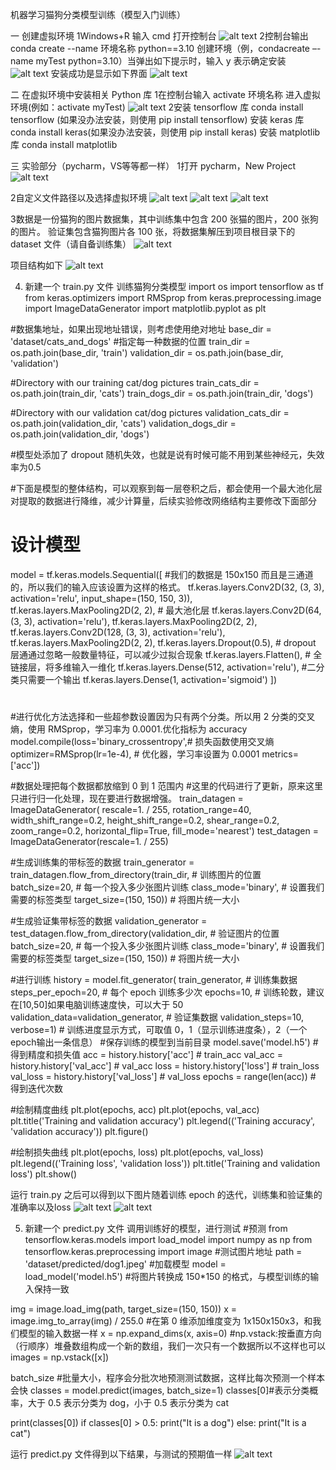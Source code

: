 机器学习猫狗分类模型训练（模型入门训练）

一 创建虚拟环境
1Windows+R 输入 cmd 打开控制台
![alt text](image.png)
2控制台输出 conda create --name 环境名称 python==3.10 创建环境（例，condacreate –-name myTest python=3.10）当弹出如下提示时，输入 y 表示确定安装
![alt text](image-1.png)
安装成功是显示如下界面
![alt text](image-2.png)
 


二 在虚拟环境中安装相关 Python 库
1在控制台输入 activate 环境名称 进入虚拟环境(例如：activate myTest)
![alt text](image-3.png)
2安装 tensorflow 库 conda install tensorflow (如果没办法安装，则使用 pip install tensorflow)
安装 keras 库 conda install keras(如果没办法安装，则使用 pip install keras)
安装 matplotlib 库 conda install matplotlib



三 实验部分（pycharm，VS等等都一样）
1打开 pycharm，New Project
![alt text](image-4.png)

2自定义文件路径以及选择虚拟环境
![alt text](image-5.png)
![alt text](image-6.png)
![alt text](image-7.png)

3数据是一份猫狗的图片数据集，其中训练集中包含 200 张猫的图片，200 张狗的图片。
验证集包含猫狗图片各 100 张，将数据集解压到项目根目录下的 dataset 文件（请自备训练集）
![alt text](image-8.png)

项目结构如下
![alt text](image-9.png)

4. 新建一个 train.py 文件 训练猫狗分类模型
import os
import tensorflow as tf
from keras.optimizers import RMSprop
from keras.preprocessing.image import ImageDataGenerator
import matplotlib.pyplot as plt

#数据集地址，如果出现地址错误，则考虑使用绝对地址
base_dir = 'dataset/cats_and_dogs'
#指定每一种数据的位置
train_dir = os.path.join(base_dir, 'train')
validation_dir = os.path.join(base_dir, 'validation')

#Directory with our training cat/dog pictures
train_cats_dir = os.path.join(train_dir, 'cats')
train_dogs_dir = os.path.join(train_dir, 'dogs')

#Directory with our validation cat/dog pictures
validation_cats_dir = os.path.join(validation_dir, 'cats')
validation_dogs_dir = os.path.join(validation_dir, 'dogs')

#模型处添加了 dropout 随机失效，也就是说有时候可能不用到某些神经元，失效率为0.5

#下面是模型的整体结构，可以观察到每一层卷积之后，都会使用一个最大池化层对提取的数据进行降维，减少计算量，后续实验修改网络结构主要修改下面部分
# 设计模型
model = tf.keras.models.Sequential([
#我们的数据是 150x150 而且是三通道的，所以我们的输入应该设置为这样的格式。
    tf.keras.layers.Conv2D(32, (3, 3), activation='relu', input_shape=(150, 150, 3)),
    tf.keras.layers.MaxPooling2D(2, 2), # 最大池化层
    tf.keras.layers.Conv2D(64, (3, 3), activation='relu'),
    tf.keras.layers.MaxPooling2D(2, 2),
    tf.keras.layers.Conv2D(128, (3, 3), activation='relu'),
    tf.keras.layers.MaxPooling2D(2, 2),
    tf.keras.layers.Dropout(0.5), # dropout 层通通过忽略一般数量特征，可以减少过拟合现象
    tf.keras.layers.Flatten(), # 全链接层，将多维输入一维化
    tf.keras.layers.Dense(512, activation='relu'),
#二分类只需要一个输出
    tf.keras.layers.Dense(1, activation='sigmoid')
])
#
#进行优化方法选择和一些超参数设置因为只有两个分类。所以用 2 分类的交叉熵，使用 RMSprop，学习率为 0.0001.优化指标为 accuracy
model.compile(loss='binary_crossentropy',# 损失函数使用交叉熵
    optimizer=RMSprop(lr=1e-4), # 优化器，学习率设置为 0.0001
    metrics=['acc'])

#数据处理把每个数据都放缩到 0 到 1 范围内
#这里的代码进行了更新，原来这里只进行归一化处理，现在要进行数据增强。
train_datagen = ImageDataGenerator(
rescale=1. / 255,
rotation_range=40,
width_shift_range=0.2,
height_shift_range=0.2,
shear_range=0.2,
zoom_range=0.2,
horizontal_flip=True,
fill_mode='nearest')
test_datagen = ImageDataGenerator(rescale=1. / 255)

#生成训练集的带标签的数据
train_generator = train_datagen.flow_from_directory(train_dir, # 训练图片的位置
batch_size=20, # 每一个投入多少张图片训练
class_mode='binary', # 设置我们需要的标签类型
target_size=(150, 150)) # 将图片统一大小

#生成验证集带标签的数据
validation_generator = test_datagen.flow_from_directory(validation_dir, # 验证图片的位置
batch_size=20, # 每一个投入多少张图片训练
class_mode='binary', # 设置我们需要的标签类型
target_size=(150, 150)) # 将图片统一大小

#进行训练
history = model.fit_generator(
train_generator, # 训练集数据
steps_per_epoch=20, # 每个 epoch 训练多少次
epochs=10, # 训练轮数，建议在[10,50]如果电脑训练速度快，可以大于 50
validation_data=validation_generator, # 验证集数据
validation_steps=10,
verbose=1) # 训练进度显示方式，可取值 0，1（显示训练进度条），2（一个 epoch输出一条信息）
#保存训练的模型到当前目录
model.save('model.h5')
#得到精度和损失值
acc = history.history['acc'] # train_acc
val_acc = history.history['val_acc'] # val_acc
loss = history.history['loss'] # train_loss
val_loss = history.history['val_loss'] # val_loss
epochs = range(len(acc)) # 得到迭代次数

#绘制精度曲线
plt.plot(epochs, acc)
plt.plot(epochs, val_acc)
plt.title('Training and validation accuracy')
plt.legend(('Training accuracy', 'validation accuracy'))
plt.figure()

#绘制损失曲线
plt.plot(epochs, loss)
plt.plot(epochs, val_loss)
plt.legend(('Training loss', 'validation loss'))
plt.title('Training and validation loss')
plt.show()

运行 train.py 之后可以得到以下图片随着训练 epoch 的迭代，训练集和验证集的准确率以及loss
![alt text](image-10.png)
![alt text](image-11.png)



5. 新建一个 predict.py 文件 调用训练好的模型，进行测试
#预测
from tensorflow.keras.models import load_model
import numpy as np
from tensorflow.keras.preprocessing import image
#测试图片地址
path = 'dataset/predicted/dog1.jpeg'
#加载模型
model = load_model('model.h5')
#将图片转换成 150*150 的格式，与模型训练的输入保持一致


img = image.load_img(path, target_size=(150, 150))
x = image.img_to_array(img) / 255.0
#在第 0 维添加维度变为 1x150x150x3，和我们模型的输入数据一样
x = np.expand_dims(x, axis=0)
#np.vstack:按垂直方向（行顺序）堆叠数组构成一个新的数组，我们一次只有一个数据所以不这样也可以
images = np.vstack([x])

batch_size #批量大小，程序会分批次地预测测试数据，这样比每次预测一个样本会快
classes = model.predict(images, batch_size=1)
classes[0]#表示分类概率，大于 0.5 表示分类为 dog，小于 0.5 表示分类为 cat

print(classes[0])
if classes[0] > 0.5:
    print("It is a dog")
else:
    print("It is a cat")



 
运行 predict.py 文件得到以下结果，与测试的预期值一样
![alt text](image-12.png)